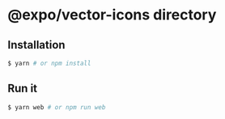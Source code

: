 # @expo/vector-icons directory

## Installation

```bash
$ yarn # or npm install
```

## Run it

```bash
$ yarn web # or npm run web
```